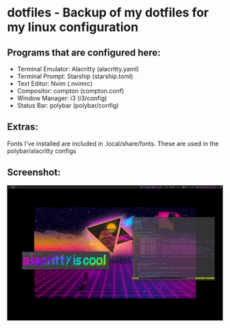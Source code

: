# dotfiles - Backup of my dotfiles for my linux configuration

## Programs that are configured here:

- Terminal Emulator: Alacritty (alacritty.yaml)
- Terminal Prompt: Starship (starship.toml)
- Text Editor: Nvim (.nvimrc)
- Compositor: compton (compton.conf)
- Window Manager: i3 (i3/config)
- Status Bar: polybar (polybar/config)

## Extras:

Fonts I've installed are included in .local/share/fonts. These are used in the polybar/alacritty configs

## Screenshot:

<p align="center">
  <img width="1000"
       alt="Screenshot of current desktop environment"
       src="https://raw.githubusercontent.com/cballam/dotfiles/master/desktop_screenshot.png"
</p>
